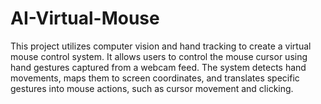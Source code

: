 # AI-Virtual-Mouse
This project utilizes computer vision and hand tracking to create a virtual mouse control system. It allows users to control the mouse cursor using hand gestures captured from a webcam feed. The system detects hand movements, maps them to screen coordinates, and translates specific gestures into mouse actions, such as cursor movement and clicking.
